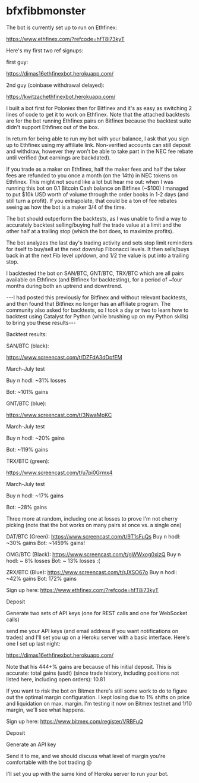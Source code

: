 # bfxfibbmonster

The bot is currently set up to run on Ethfinex:

https://www.ethfinex.com/?refcode=hfT8i73kyT

Here's my first two ref signups:

first guy:

https://dimas16ethfinexbot.herokuapp.com/

2nd guy (coinbase withdrawal delayed):

https://kwitzachethfinexbot.herokuapp.com/

I built a bot first for Poloniex then for Bitfinex and it's as easy as switching 2 lines of code to get it to work on Ethfinex. Note that the attached backtests are for the bot running Ethfinex pairs on Bitfinex because the backtest suite didn't support Ethfinex out of the box.

In return for being able to run my bot with your balance, I ask that you sign up to Ethfinex using my affiliate link. Non-verified accounts can still deposit and withdraw, however they won't be able to take part in the NEC fee rebate until verified (but earnings are backdated).

If you trade as a maker on Ethfinex, half the maker fees and half the taker fees are refunded to you once a month (on the 14th) in NEC tokens on Ethfinex. This might not sound like a lot but hear me out: when I was running this bot on 0.1 Bitcoin Cash balance on Bitfinex (~$100) I managed to put $10k USD worth of volume through the order books in 1-2 days (and still turn a profit). If you extrapolate, that could be a ton of fee rebates seeing as how the bot is a maker 3/4 of the time.

The bot should outperform the backtests, as I was unable to find a way to accurately backtest selling/buying half the trade value at a limit and the other half at a trailing stop (which the bot does, to maximize profits).

The bot analyzes the last day's trading activity and sets stop limit reminders for itself to buy/sell at the next down/up Fibonacci levels. It then sells/buys back in at the next Fib level up/down, and 1/2 the value is put into a trailing stop.

I backtested the bot on SAN/BTC, GNT/BTC, TRX/BTC which are all pairs available on Ethfinex (and Bitfinex for backtesting), for a period of ~four months during both an uptrend and downtrend.

---I had posted this previously for Bitfinex and without relevant backtests, and then found that Bitfinex no longer has an affiliate program. The community also asked for backtests, so I took a day or two to learn how to backtest using Catalyst for Python (while brushing up on my Python skills) to bring you these results---

Backtest results:

SAN/BTC (black):

https://www.screencast.com/t/DZFdA3dDpfEM

March-July test

Buy n hodl: ~31% losses

Bot: ~101% gains

GNT/BTC (blue):

https://www.screencast.com/t/3NwaMpKC

March-July test

Buy n hodl: ~20% gains

Bot: ~119% gains

TRX/BTC (green):

https://www.screencast.com/t/u7pi0Grmx4

March-July test

Buy n hodl: ~17% gains

Bot: ~28% gains

Three more at random, including one at losses to prove I'm not cherry picking (note that the bot works on many pairs at once vs. a single one)

DAT/BTC (Green): https://www.screencast.com/t/9T1sFuQs Buy n hodl: ~30% gains Bot: ~1459% gains!

OMG/BTC (Black): https://www.screencast.com/t/gWWxog0xizQ Buy n hodl: ~ 8% losses Bot: ~ 13% losses :(

ZRX/BTC (Blue): https://www.screencast.com/t/rJXSO67o Buy n hodl: ~42% gains Bot: 172% gains

Sign up here: https://www.ethfinex.com/?refcode=hfT8i73kyT

Deposit

Generate two sets of API keys (one for REST calls and one for WebSocket calls)

send me your API keys (and email address if you want notifications on trades) and I'll set you up on a Heroku server with a basic interface. Here's one I set up last night:

https://dimas16ethfinexbot.herokuapp.com/

Note that his 444+% gains are because of his initial deposit. This is accurate: total gains (usdt) (since trade history, including positions not listed here, including open orders): 10.81

If you want to risk the bot on Bitmex there's still some work to do to figure out the optimal margin configuration. I kept losing due to 1% shifts on price and liquidation on max. margin. I'm testing it now on Bitmex testnet and 1/10 margin, we'll see what happens.

Sign up here: https://www.bitmex.com/register/VRBFuQ

Deposit

Generate an API key

Send it to me, and we should discuss what level of margin you're comfortable with the bot trading @

I'll set you up with the same kind of Heroku server to run your bot.
